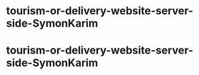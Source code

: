 # tourism-or-delivery-website-server-side-SymonKarim
# tourism-or-delivery-website-server-side-SymonKarim
